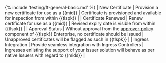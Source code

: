 {% include 'testing/ft-general-basic.md' %}
| New Certificate | Provision a new certificate for use as a {{mid}} | Certificate is provisioned and available for inspection from within {{tlspk}} | 
| Certificate Renewed | Renew certificate for use as a {{mid}} | Revised expiry date is visible from within {{tlspk}} |
| Approval Status | Without approval from the [approver-policy](https://platform.jetstack.io/documentation/installation/approver-policy) component of {{tlspk}} Enterprise, no certificate should be issued | Unapproved certificates will be flagged as such in {{tlspk}} |
| Ingress Integration | Provide seamless integration with Ingress Controllers | Ingresses enlisting the support of your Issuer solution will behave as per native Issuers with regard to {{mids}} |
